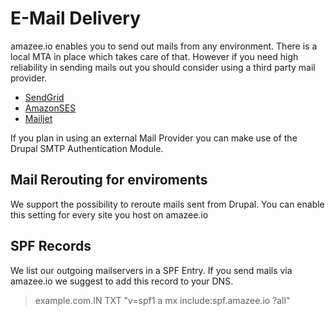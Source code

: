 # E-Mail Delivery

amazee.io enables you to send out mails from any environment. There is a local MTA in place which takes care of that. However if you need high reliability in sending mails out you should consider using a third party mail provider.

- [SendGrid](https://sendgrid.com/)
- [AmazonSES](https://aws.amazon.com/ses/?nc1=h_ls)
- [Mailjet](https://www.mailjet.com/)

If you plan in using an external Mail Provider you can make use of the Drupal SMTP Authentication Module.
## Mail Rerouting for enviroments
We support the possibility to reroute mails sent from Drupal. You can enable this setting for every site you host on amazee.io


## SPF Records
We list our outgoing mailservers in a SPF Entry. If you send mails via amazee.io we suggest to add this record to your DNS.

> example.com.IN	TXT	"v=spf1 a mx include:spf.amazee.io ?all"